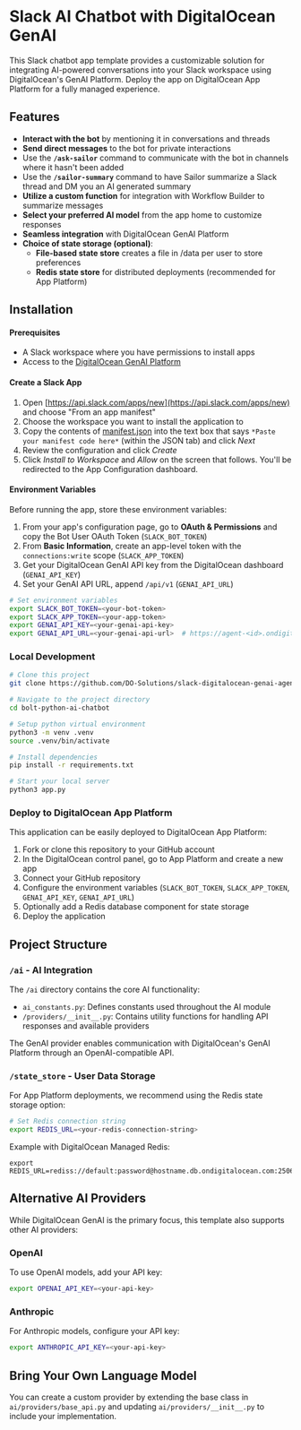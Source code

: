 # Slack AI Chatbot with DigitalOcean GenAI

This Slack chatbot app template provides a customizable solution for integrating AI-powered conversations into your Slack workspace using DigitalOcean's GenAI Platform. Deploy the app on DigitalOcean App Platform for a fully managed experience.

## Features

* **Interact with the bot** by mentioning it in conversations and threads
* **Send direct messages** to the bot for private interactions
* Use the **`/ask-sailor`** command to communicate with the bot in channels where it hasn't been added
* Use the **`/sailor-summary`** command to have Sailor summarize a Slack thread and DM you an AI generated summary
* **Utilize a custom function** for integration with Workflow Builder to summarize messages
* **Select your preferred AI model** from the app home to customize responses
* **Seamless integration** with DigitalOcean GenAI Platform
* **Choice of state storage (optional)**:
  * **File-based state store** creates a file in /data per user to store preferences
  * **Redis state store** for distributed deployments (recommended for App Platform)

## Installation

#### Prerequisites
* A Slack workspace where you have permissions to install apps
* Access to the [DigitalOcean GenAI Platform](https://docs.digitalocean.com/products/genai-platform/)

#### Create a Slack App
1. Open [https://api.slack.com/apps/new](https://api.slack.com/apps/new) and choose "From an app manifest"
2. Choose the workspace you want to install the application to
3. Copy the contents of [manifest.json](./manifest.json) into the text box that says `*Paste your manifest code here*` (within the JSON tab) and click *Next*
4. Review the configuration and click *Create*
5. Click *Install to Workspace* and *Allow* on the screen that follows. You'll be redirected to the App Configuration dashboard.

#### Environment Variables
Before running the app, store these environment variables:

1. From your app's configuration page, go to **OAuth & Permissions** and copy the Bot User OAuth Token (`SLACK_BOT_TOKEN`)
2. From **Basic Information**, create an app-level token with the `connections:write` scope (`SLACK_APP_TOKEN`)
3. Get your DigitalOcean GenAI API key from the DigitalOcean dashboard (`GENAI_API_KEY`)
4. Set your GenAI API URL, append `/api/v1` (`GENAI_API_URL`)

```zsh
# Set environment variables
export SLACK_BOT_TOKEN=<your-bot-token>
export SLACK_APP_TOKEN=<your-app-token>
export GENAI_API_KEY=<your-genai-api-key>
export GENAI_API_URL=<your-genai-api-url>  # https://agent-<id>.ondigitalocean.app/api/v1
```

### Local Development

```zsh
# Clone this project
git clone https://github.com/DO-Solutions/slack-digitalocean-genai-agent

# Navigate to the project directory
cd bolt-python-ai-chatbot

# Setup python virtual environment
python3 -m venv .venv
source .venv/bin/activate

# Install dependencies
pip install -r requirements.txt

# Start your local server
python3 app.py
```

### Deploy to DigitalOcean App Platform

This application can be easily deployed to DigitalOcean App Platform:

1. Fork or clone this repository to your GitHub account
2. In the DigitalOcean control panel, go to App Platform and create a new app
3. Connect your GitHub repository
4. Configure the environment variables (`SLACK_BOT_TOKEN`, `SLACK_APP_TOKEN`, `GENAI_API_KEY`, `GENAI_API_URL`)
5. Optionally add a Redis database component for state storage
6. Deploy the application

## Project Structure

### `/ai` - AI Integration

The `/ai` directory contains the core AI functionality:

* `ai_constants.py`: Defines constants used throughout the AI module
* `/providers/__init__.py`: Contains utility functions for handling API responses and available providers

The GenAI provider enables communication with DigitalOcean's GenAI Platform through an OpenAI-compatible API.

### `/state_store` - User Data Storage

For App Platform deployments, we recommend using the Redis state storage option:

```zsh
# Set Redis connection string
export REDIS_URL=<your-redis-connection-string>
```

Example with DigitalOcean Managed Redis:
```
export REDIS_URL=rediss://default:password@hostname.db.ondigitalocean.com:25061
```

## Alternative AI Providers

While DigitalOcean GenAI is the primary focus, this template also supports other AI providers:

### OpenAI

To use OpenAI models, add your API key:
```zsh
export OPENAI_API_KEY=<your-api-key>
```

### Anthropic

For Anthropic models, configure your API key:
```zsh
export ANTHROPIC_API_KEY=<your-api-key>
```

## Bring Your Own Language Model

You can create a custom provider by extending the base class in `ai/providers/base_api.py` and updating `ai/providers/__init__.py` to include your implementation.